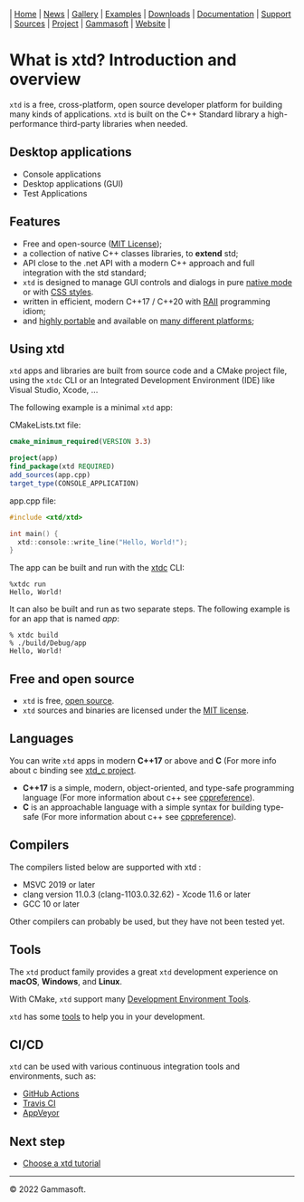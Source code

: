 | [Home](home.md) | [News](news.md) | [Gallery](gallery.md) | [Examples](examples.md) | [Downloads](downloads.md) | [Documentation](documentation.md) | [Support](support.md) | [Sources](https://github.com/gammasoft71/xtd) | [Project](https://sourceforge.net/projects/xtdpro/) | [Gammasoft](gammasoft.md) | [Website](https://gammasoft71.wixsite.com/xtdpro) |

# What is xtd? Introduction and overview

`xtd` is a free, cross-platform, open source developer platform for building many kinds of applications.
`xtd` is built on the C++ Standard library a high-performance third-party libraries when needed.

## Desktop applications

* Console applications
* Desktop applications (GUI)
* Test Applications


## Features

* Free and open-source ([MIT License](https://gammasoft71.wixsite.com/xtdpro/license));
* a collection of native C++ classes libraries, to **extend** std;
* API close to the .net API with a modern C++ approach and full integration with the std standard;
* `xtd` is designed to manage GUI controls and dialogs in pure [native mode](https://github.com/gammasoft71/xtd/blob/master/docs/control_appearance.md) or with [CSS styles](https://github.com/gammasoft71/xtd/blob/master/docs/guide_style_sheets_overview.md).
* written in efficient, modern C++17 / C++20 with [RAII](https://en.wikipedia.org/wiki/Resource_acquisition_is_initialization) programming idiom;
* and [highly portable](https://gammasoft71.wixsite.com/xtdpro/portability) and available on [many different platforms](https://gammasoft71.wixsite.com/xtdpro/portability);

## Using xtd

`xtd` apps and libraries are built from source code and a CMake project file, using the `xtdc` CLI or an Integrated Development Environment (IDE) like Visual Studio, Xcode, ...

The following example is a minimal `xtd` app:

CMakeLists.txt file:

```cmake
cmake_minimum_required(VERSION 3.3)

project(app)
find_package(xtd REQUIRED)
add_sources(app.cpp)
target_type(CONSOLE_APPLICATION)
```

app.cpp file:

```c++
#include <xtd/xtd>

int main() {
  xtd::console::write_line("Hello, World!");
}
```

The app can be built and run with the [xtdc](https://github.com/gammasoft71/xtd/tree/master/tools/xtdc) CLI:

```shell
%xtdc run
Hello, World!
```

It can also be built and run as two separate steps. The following example is for an app that is named *app*:

```shell
% xtdc build
% ./build/Debug/app
Hello, World!
```

## Free and open source

* `xtd` is free, [open source](https://github.com/gammasoft71/xtd).
* `xtd` sources and binaries are licensed under the [MIT license](https://gammasoft71.wixsite.com/xtdpro/license).

## Languages

You can write `xtd` apps in modern **C++17** or above and **C** (For more info about c binding see [xtd_c project](https://github.com/gammasoft71/xtd_c).

* **C++17** is a simple, modern, object-oriented, and type-safe programming language (For more information about c++ see [cppreference](https://en.cppreference.com/w/cpp)).
* **C** is an approachable language with a simple syntax for building type-safe (For more information about c++ see [cppreference](https://en.cppreference.com/w/c)).

## Compilers

The compilers listed below are supported with xtd :

* MSVC 2019 or later
* clang version 11.0.3 (clang-1103.0.32.62) - Xcode 11.6 or later
* GCC 10 or later

Other compilers can probably be used, but they have not been tested yet.

## Tools

The `xtd` product family provides a great `xtd` development experience on **macOS**, **Windows**, and **Linux**.

With CMake, `xtd` support many [Development Environment Tools](https://gammasoft71.wixsite.com/xtdpro/portability).

`xtd` has some [tools](https://github.com/gammasoft71/xtd/blob/master/docs/tools.md) to help you in your development.

## CI/CD

`xtd` can be used with various continuous integration tools and environments, such as:

* [GitHub Actions](https://github.com/features/actions)
* [Travis CI](https://www.travis-ci.com)
* [AppVeyor](https://www.appveyor.com)

## Next step

* [Choose a xtd tutorial](tutorials.md)

______________________________________________________________________________________________

© 2022 Gammasoft.

[comment]: <> (https://dotnet.microsoft.com/en-us/learn/dotnet/what-is-dotnet)
